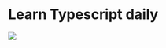 # Learn Typescript daily
<a href="https://github.com/zhaokaiwin/Typescript">
  <img align="center" src="https://github-readme-stats.vercel.app/api/pin/?username=anuraghazra&repo=convoychat" />
</a>
